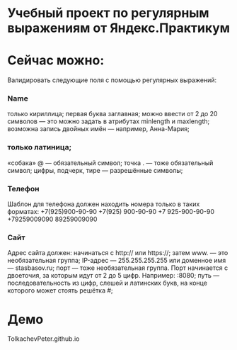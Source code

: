 # Учебный проект по регулярным выражениям от Яндекс.Практикум

# Сейчас можно:
Валидировать следующие поля с помощью регулярных выражений:

### Name
только кириллица;
первая буква заглавная;
можно ввести от 2 до 20 символов — это можно задать в атрибутах minlength и maxlength;
возможна запись двойных имён — например, Анна-Мария;

### только латиница;
«собака» @ — обязательный символ;
точка . — тоже обязательный символ;
цифры, подчерк, тире — разрешённые символы;

### Телефон
Шаблон для телефона должен находить номера только в таких форматах:
+7(925)900-90-90
+7(925) 900-90-90
+7 925-900-90-90
+79259009090
89259009090

### Сайт
Адрес сайта должен:
начинаться с http:// или https://;
затем www. — это необязательная группа;
IP-адрес — 255.255.255.255 или доменное имя — stasbasov.ru;
порт — тоже необязательная группа. Порт начинается с двоеточия, за которым идут от 2 до 5 цифр. Например: :8080;
путь — последовательность из цифр, слешей и латинских букв, на конце которого может стоять решётка #;

# Демо
TolkachevPeter.github.io
